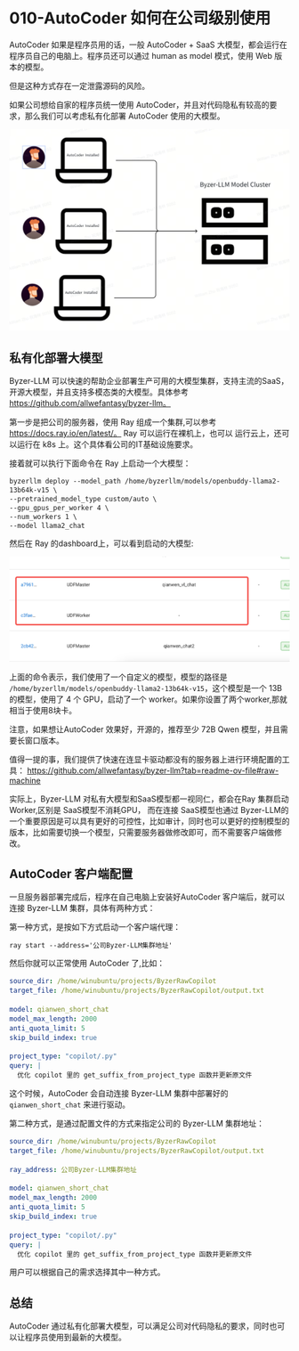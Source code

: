# 010-AutoCoder 如何在公司级别使用

AutoCoder 如果是程序员用的话，一般 AutoCoder + SaaS 大模型，都会运行在程序员自己的电脑上。程序员还可以通过 human as model 模式，使用 Web 版本的模型。

但是这种方式存在一定泄露源码的风险。

如果公司想给自家的程序员统一使用 AutoCoder，并且对代码隐私有较高的要求，那么我们可以考虑私有化部署 AutoCoder 使用的大模型。

![](../images/client-server.png)

## 私有化部署大模型

Byzer-LLM 可以快速的帮助企业部署生产可用的大模型集群，支持主流的SaaS，开源大模型，并且支持多模态类的大模型。具体参考 https://github.com/allwefantasy/byzer-llm。

第一步是把公司的服务器，使用 Ray 组成一个集群,可以参考 https://docs.ray.io/en/latest/。 Ray 可以运行在裸机上，也可以
运行云上，还可以运行在 k8s 上。这个具体看公司的IT基础设施要求。

接着就可以执行下面命令在 Ray 上启动一个大模型：

```
byzerllm deploy --model_path /home/byzerllm/models/openbuddy-llama2-13b64k-v15 \
--pretrained_model_type custom/auto \
--gpu_gpus_per_worker 4 \
--num_workers 1 \
--model llama2_chat 
```

然后在 Ray 的dashboard上，可以看到启动的大模型:

![](../images/image12.png)

上面的命令表示，我们使用了一个自定义的模型，模型的路径是 `/home/byzerllm/models/openbuddy-llama2-13b64k-v15`，这个模型是一个 13B 的模型，使用了 4 个 GPU，启动了一个 worker。如果你设置了两个worker,那就相当于使用8块卡。

注意，如果想让AutoCoder 效果好，开源的，推荐至少 72B Qwen 模型，并且需要长窗口版本。

值得一提的事，我们提供了快速在连显卡驱动都没有的服务器上进行环境配置的工具： https://github.com/allwefantasy/byzer-llm?tab=readme-ov-file#raw-machine

实际上，Byzer-LLM 对私有大模型和SaaS模型都一视同仁，都会在Ray 集群启动Worker,区别是 SaaS模型不消耗GPU， 而在连接 SaaS模型也通过 Byzer-LLM的一个重要原因是可以具有更好的可控性，比如审计，同时也可以更好的控制模型的版本，比如需要切换一个模型，只需要服务器做修改即可，而不需要客户端做修改。

## AutoCoder 客户端配置

一旦服务器部署完成后，程序在自己电脑上安装好AutoCoder 客户端后，就可以连接 Byzer-LLM 集群，具体有两种方式：

第一种方式，是按如下方式启动一个客户端代理：

```shell
ray start --address='公司Byzer-LLM集群地址'
```                    
然后你就可以正常使用 AutoCoder 了,比如：

```yml
source_dir: /home/winubuntu/projects/ByzerRawCopilot 
target_file: /home/winubuntu/projects/ByzerRawCopilot/output.txt 

model: qianwen_short_chat
model_max_length: 2000
anti_quota_limit: 5
skip_build_index: true

project_type: "copilot/.py"
query: |
  优化 copilot 里的 get_suffix_from_project_type 函数并更新原文件

```

这个时候，AutoCoder 会自动连接 Byzer-LLM 集群中部署好的 `qianwen_short_chat` 来进行驱动。

第二种方式，是通过配置文件的方式来指定公司的 Byzer-LLM 集群地址：

```yml
source_dir: /home/winubuntu/projects/ByzerRawCopilot 
target_file: /home/winubuntu/projects/ByzerRawCopilot/output.txt 

ray_address: 公司Byzer-LLM集群地址

model: qianwen_short_chat
model_max_length: 2000
anti_quota_limit: 5
skip_build_index: true

project_type: "copilot/.py"
query: |
  优化 copilot 里的 get_suffix_from_project_type 函数并更新原文件
```       

用户可以根据自己的需求选择其中一种方式。

## 总结

AutoCoder 通过私有化部署大模型，可以满足公司对代码隐私的要求，同时也可以让程序员使用到最新的大模型。